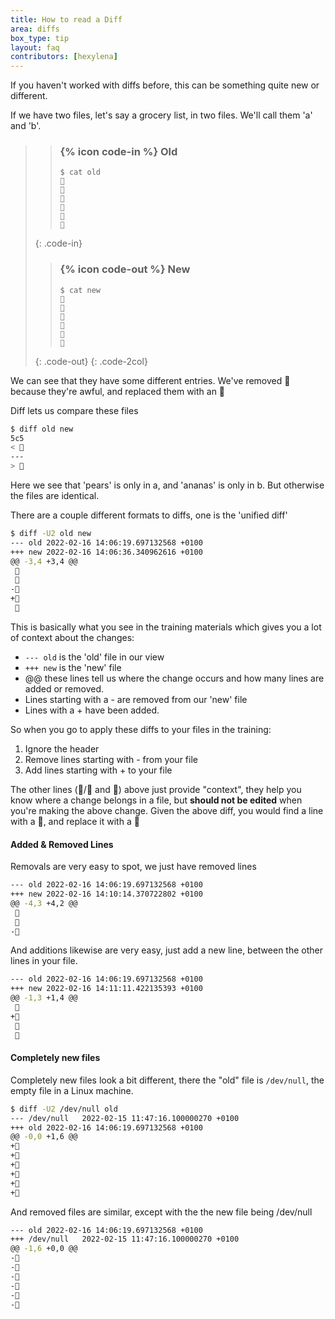 ```yaml
---
title: How to read a Diff
area: diffs
box_type: tip
layout: faq
contributors: [hexylena]
---
```


If you haven't worked with diffs before, this can be something quite new or different.

If we have two files, let's say a grocery list, in two files. We'll call them 'a' and 'b'.


> > ### {% icon code-in %} Old
> > ```
> > $ cat old
> > 🍎
> > 🍐
> > 🍊
> > 🍋
> > 🍒
> > 🥑
> > ```
> {: .code-in}
>
> > ### {% icon code-out %} New
> > ```
> > $ cat new
> > 🍎
> > 🍐
> > 🍊
> > 🍋
> > 🍍
> > 🥑
> > ```
> {: .code-out}
{: .code-2col}

We can see that they have some different entries. We've removed 🍒 because they're awful, and replaced them with an 🍍

Diff lets us compare these files

```bash
$ diff old new
5c5
< 🍒
---
> 🍍
```

Here we see that 'pears' is only in a, and 'ananas' is only in b. But otherwise the files are identical.

There are a couple different formats to diffs, one is the 'unified diff'

```bash
$ diff -U2 old new
--- old	2022-02-16 14:06:19.697132568 +0100
+++ new	2022-02-16 14:06:36.340962616 +0100
@@ -3,4 +3,4 @@
 🍊
 🍋
-🍒
+🍍
 🥑
```

This is basically what you see in the training materials which gives you a lot of context about the changes:

- `--- old` is the 'old' file in our view
- `+++ new` is the 'new' file
- @@ these lines tell us where the change occurs and how many lines are added or removed.
- Lines starting with a - are removed from our 'new' file
- Lines with a + have been added.

So when you go to apply these diffs to your files in the training:

1. Ignore the header
2. Remove lines starting with - from your file
3. Add lines starting with + to your file

The other lines (🍊/🍋 and 🥑) above just provide "context", they help you know where a change belongs in a file, but **should not be edited** when you're making the above change. Given the above diff, you would find a line with a 🍒, and replace it with a 🍍

#### Added & Removed Lines

Removals are very easy to spot, we just have removed lines

```bash
--- old	2022-02-16 14:06:19.697132568 +0100
+++ new	2022-02-16 14:10:14.370722802 +0100
@@ -4,3 +4,2 @@
 🍋
 🍒
-🥑
```

And additions likewise are very easy, just add a new line, between the other lines in your file.

```bash
--- old	2022-02-16 14:06:19.697132568 +0100
+++ new	2022-02-16 14:11:11.422135393 +0100
@@ -1,3 +1,4 @@
 🍎
+🍍
 🍐
 🍊
```

#### Completely new files

Completely new files look a bit different, there the "old" file is `/dev/null`, the empty file in a Linux machine.

```bash
$ diff -U2 /dev/null old
--- /dev/null	2022-02-15 11:47:16.100000270 +0100
+++ old	2022-02-16 14:06:19.697132568 +0100
@@ -0,0 +1,6 @@
+🍎
+🍐
+🍊
+🍋
+🍒
+🥑
```

And removed files are similar, except with the the new file being /dev/null

```bash
--- old	2022-02-16 14:06:19.697132568 +0100
+++ /dev/null	2022-02-15 11:47:16.100000270 +0100
@@ -1,6 +0,0 @@
-🍎
-🍐
-🍊
-🍋
-🍒
-🥑
```
